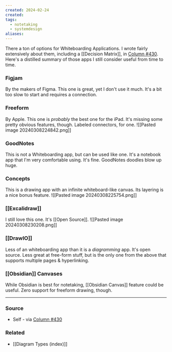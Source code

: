 ```yaml
---
created: 2024-02-24
created:
tags:
  - notetaking
  - systemdesign
aliases:
---
```

There a ton of options for Whiteboarding Applications. I wrote fairly extensively about them, including a [[Decision Matrix]], in [Column #430](https://aarongilly.com/430/). Here's a distilled summary of those apps I still consider useful from time to time.

### Figjam
By the makers of Figma. This one is great, yet I don't use it much. It's a bit too slow to start and requires a connection.
### Freeform
By Apple. This one is *probably* the best one for the iPad. It's missing some pretty obvious features, though. Labeled connectors, for one.
![[Pasted image 20240308224842.png]]
### GoodNotes
This is not a Whiteboarding app, but can be used like one. It's a notebook app that I'm very comfortable using. It's fine.
GoodNotes doodles blow up huge.
### Concepts
This is a drawing app with an infinite whiteboard-like canvas. Its layering is a nice bonus feature. 
![[Pasted image 20240308225754.png]]
### [[Excalidraw]]
I still love this one. It's [[Open Source]].
![[Pasted image 20240308230208.png]]
### [[DrawIO]]
Less of an whiteboarding app than it is a *diagramming* app. It's open source. Less great at free-form stuff, but is the only one from the above that supports multiple pages & hyperlinking.

### [[Obsidian]] Canvases
While Obsidian is best for notetaking, [[Obsidian Canvas]] feature could be useful. Zero support for freeform drawing, though.
****
### Source
- Self - via [Column #430](https://aarongilly.com/430/)
### Related
- [[Diagram Types (index)]]